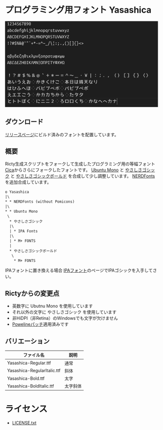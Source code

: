 # プログラミング用フォント Yasashica

![on Windows Sublime](screenshots/ss1.png)

## ダウンロード

[リリースページ](https://github.com/nv-h/Yasashica/releases/latest)にビルド済みのフォントを配置しています。

## 概要

Ricty生成スクリプトをフォークして生成したプログラミング用の等幅フォント[Cica](https://github.com/miiton/Cica)からさらにフォークしたフォントです。
[Ubuntu Mono](http://font.ubuntu.com/) と
[やさしさゴシック](http://www.fontna.com/blog/379/) と [やさしさゴシックボールド](http://www.fontna.com/blog/736/) を合成して少し調整しています。
[NERDFonts](https://github.com/ryanoasis/nerd-fonts) を追加合成しています。

```
o Yasashica
|\
* * NERDFonts (without Pomicons)
|\
* * Ubuntu Mono
 \
  * やさしさゴシック
  |\
  | * IPA Fonts
  |\
  | * M+ FONTS
  |
  * やさしさゴシックボールド
   \
    * M+ FONTS
```

IPAフォントに置き換える場合 [IPAフォント](http://ossipedia.ipa.go.jp/ipafont/index.html)のページでIPAゴシックを入手してさい。

## Rictyからの変更点

* 英数字に Ubutnu Mono を使用しています
* それ以外の文字に やさしさゴシック を使用しています
* 非HiDPI（非Retina）のWindowsでも文字が欠けません
* [Powelineパッチ](https://github.com/powerline/fontpatcher)適用済みです


## バリエーション

| ファイル名                  | 説明     |
| ----                        | ----     |
| Yasashica-Regular.ttf       | 通常     |
| Yasashica-RegularItalic.ttf | 斜体     |
| Yasashica-Bold.ttf          | 太字     |
| Yasashica-BoldItalic.ttf    | 太字斜体 |


# ライセンス

* [LICENSE.txt](LICENSE.txt)
